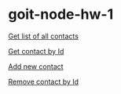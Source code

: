 # goit-node-hw-1

[Get list of all contacts](https://monosnap.com/file/tqRfQhcVnokltm8Eq108WU6aBRe9hj)

[Get contact by Id](https://monosnap.com/file/A0JyLIN2JtMdAsccTJQ9wLSi3upq0i)

[Add new contact](https://monosnap.com/file/JrlGLbKzGRe76bo4CumrIiCtQaFEIV)

[Remove contact by Id](https://monosnap.com/file/EI9tsurCYWFoPZMUHp0FqOCFghpLuU)
